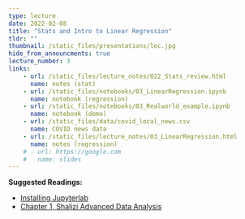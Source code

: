 ```yaml
---
type: lecture
date: 2022-02-08
title: "Stats and Intro to Linear Regression"
tldr: ""
thumbnail: /static_files/presentations/lec.jpg
hide_from_announcments: true
lecture_number: 3
links: 
    - url: /static_files/lecture_notes/022_Stats_review.html
      name: notes (stat)
    - url: /static_files/notebooks/03_LinearRegression.ipynb
      name: notebook (regression)
    - url: /static_files/notebooks/03_Realworld_example.ipynb
      name: notebook (demo)
    - url: /static_files/data/covid_local_news.csv
      name: COVID news data
    - url: /static_files/lecture_notes/03_LinearRegression.html
      name: notes (regression)
    # - url: https://google.com
    #   name: slides
---
```


**Suggested Readings:** 
- [Installing Jupyterlab](https://jupyterlab.readthedocs.io/en/stable/getting_started/installation.html)
- [Chapter 1, Shalizi Advanced Data Analysis](https://www.stat.cmu.edu/~cshalizi/ADAfaEPoV/ADAfaEPoV.pdf)